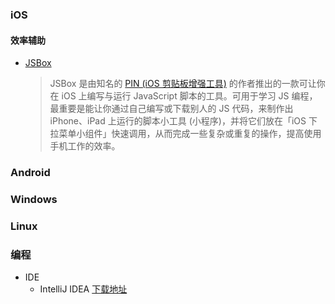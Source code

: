 ### iOS
#### 效率辅助
- [JSBox](https://www.iplaysoft.com/jsbox.html)
  > JSBox 是由知名的 [PIN (iOS 剪贴板增强工具)](https://www.iplaysoft.com/pin.html) 的作者推出的一款可让你在 iOS 上编写与运行 JavaScript 脚本的工具。可用于学习 JS 编程，最重要是能让你通过自己编写或下载别人的 JS 代码，来制作出 iPhone、iPad 上运行的脚本小工具 (小程序)，并将它们放在「iOS 下拉菜单小组件」快速调用，从而完成一些复杂或重复的操作，提高使用手机工作的效率。

### Android

### Windows

### Linux

### 编程
- IDE
  - IntelliJ IDEA [下载地址](https://download.jetbrains.8686c.com/idea/ideaIU-2019.1.2.exe)

